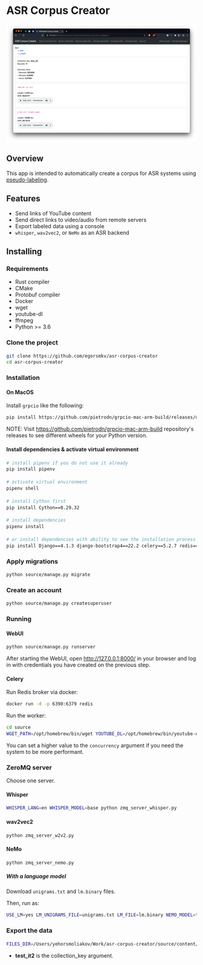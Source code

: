 # ASR Corpus Creator

<a href="https://raw.githubusercontent.com/egorsmkv/asr-corpus-creator/main/screenshots/screen1.jpg"><img src="./screenshots/screen1.jpg" width="600"></a>

## Overview

This app is intended to automatically create a corpus for ASR systems using [pseudo-labeling][1].

## Features

- Send links of YouTube content
- Send direct links to video/audio from remote servers
- Export labeled data using a console
- `whisper`, `wav2vec2`, or `NeMo` as an ASR backend

## Installing

### Requirements

- Rust compiler
- CMake
- Protobuf compiler
- Docker
- wget
- youtube-dl
- ffmpeg
- Python >= 3.6

### Clone the project

```bash
git clone https://github.com/egorsmkv/asr-corpus-creator
cd asr-corpus-creator
```

### Installation

#### On MacOS

Install `grpcio` like the following:

```bash
pip install https://github.com/pietrodn/grpcio-mac-arm-build/releases/download/1.50.0/grpcio-1.50.0-cp310-cp310-macosx_11_0_arm64.whl
```

NOTE: Visit https://github.com/pietrodn/grpcio-mac-arm-build repository's releases to see different wheels for your Python version.

#### Install dependencies & activate virtual environment

```bash
# install pipenv if you do not use it already
pip install pipenv

# activate virtual environment
pipenv shell

# install Cython first
pip install Cython==0.29.32

# install dependencies
pipenv install

# or install dependencies with ability to see the installation process
pip install Django==4.1.3 django-bootstrap4==22.2 celery==5.2.7 redis==4.3.3 librosa==0.9.1 torch==1.13.0 torchaudio==0.13.0 pyzmq==23.1.0 transformers==4.20.1 loguru==0.6.0 psutil==5.9.1 pyctcdecode==0.3.0 'nemo-toolkit[asr]==1.12.0' git+https://github.com/openai/whisper.git lingua-language-detector==1.1.3 git+https://github.com/csteinmetz1/pyloudnorm
```

### Apply migrations

```bash
python source/manage.py migrate
```

### Create an account

```bash
python source/manage.py createsuperuser
```

### Running

#### WebUI

```bash
python source/manage.py runserver
```

After starting the WebUI, open http://127.0.0.1:8000/ in your browser and log in with credentials you have created on the previous step.

#### Celery

Run Redis broker via docker:

```bash
docker run -d -p 6390:6379 redis
```

Run the worker:

```bash
cd source
WGET_PATH=/opt/homebrew/bin/wget YOUTUBE_DL=/opt/homebrew/bin/youtube-dl FFMPEG_PATH=/Users/yehorsmoliakov/opt/miniconda3/bin/ffmpeg celery -A app worker -l INFO --concurrency 1
```

You can set a higher value to the `concurrency` argument if you need the system to be more performant.

### ZeroMQ server

Choose one server.

#### Whisper

```bash
WHISPER_LANG=en WHISPER_MODEL=base python zmq_server_whisper.py
```

#### wav2vec2

```bash
python zmq_server_w2v2.py
```

#### NeMo

```bash
python zmq_server_nemo.py
```

##### With a language model

Download `unigrams.txt` and `lm.binary` files.

Then, run as:

```bash
USE_LM=yes LM_UNIGRAMS_FILE=unigrams.txt LM_FILE=lm.binary NEMO_MODEL=theodotus/stt_uk_squeezeformer_ctc_ml python zmq_server_nemo.py
```

### Export the data

```bash
FILES_DIR=/Users/yehorsmoliakov/Work/asr-corpus-creator/source/content/media/audios/ python source/manage.py export_utterances_as_jsonl test_it2 > records.jsonl
```

- **test_it2** is the collection_key argument.

[1]: https://ai.facebook.com/blog/pseudo-labeling-speech-recognition-using-multilingual-unlabeled-data/
